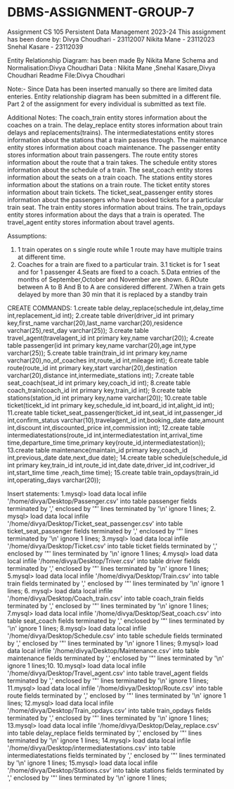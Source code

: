 # DBMS-ASSIGNMENT-GROUP-7
Assignment
CS 105 Persistent Data Management
2023-24
This assignment has been done by:
Divya Choudhari  - 23112007
Nikita Mane      - 23112023
Snehal Kasare    - 23112039


Entity Relationship Diagram: has been made By Nikita Mane
Schema and Normalisation:Divya Choudhari
Data : Nikita Mane ,Snehal Kasare,Divya Choudhari
Readme File:Divya Choudhari

Note:-
Since Data has been inserted manually so there are limited data enteries.
Entity relationship diagram has been submitted in a different file.
Part 2 of the assignment for every individual is submitted as text file.

Additional Notes:
The coach_train entity stores information about the coaches on a train.
The delay_replace entity stores information about train delays and replacements(trains).
The intermediatestations entity stores information about the stations that a train passes through.
The maintenance entity stores information about coach maintenance.
The passenger entity stores information about train passengers.
The route entity stores information about the route that a train takes.
The schedule entity stores information about the schedule of a train.
The seat_coach entity stores information about the seats on a train coach.
The stations entity stores information about the stations on a train route.
The ticket entity stores information about train tickets.
The ticket_seat_passenger entity stores information about the passengers who have booked tickets for a particular train seat.
The train entity stores information about trains.
The train_opdays entity stores information about the days that a train is operated.
The travel_agent entity stores information about travel agents.

Assumptions:
1. 1 train operates on s single route while 1 route may have multiple trains at different time.
2. Coaches for a train are fixed to a particular train.
3.1 ticket is for 1 seat and for 1 passenger
4.Seats are fixed to a coach.
5.Data entries of the months of September,October and November are shown.
6.ROute between A to B And B to A are considered different.
7.When a train gets delayed by more than 30 min that it is replaced by a standby train

CREATE COMMANDS:
1.create table delay_replace(schedule int,delay_time int,replacement_id int);
2.create table driver(driver_id int primary key,first_name varchar(20),last_name varchar(20),residence varchar(25),rest_day varchar(25));
3.create table travel_agent(travelagent_id int primary key,name varchar(20));
4.create table passenger(id int primary key,name varchar(20),age int,type varchar(25));
5.create table train(train_id int primary key,name varchar(20),no_of_coaches int,route_id int,mileage int);
6.create table route(route_id int primary key,start varchar(20),destination varchar(20),distance int,intermediate_stations int);
7.create table seat_coach(seat_id int primary key,coach_id int);
8.create table coach_train(coach_id int primary key,train_id int);
9.create table stations(station_id int primary key,name varchar(20));
10.create table ticket(ticekt_id int primary key,schedule_id int,board_id int,alight_id int);
11.create table ticket_seat_passenger(ticket_id int,seat_id int,passenger_id int,confirm_status varchar(10),travelagent_id int,booking_date date,amount int,discount int,discounted_price int,commission int);
12.create table intermediatestations(route_id int,intermediatestation int,arrival_time time,departure_time time,primary key(route_id,intermediatestation));
13.create table maintenance(maintain_id primary key,coach_id int,previous_date date,next_due date);
14.create table schedule(schedule_id int primary key,train_id int,route_id int,date date,driver_id int,codriver_id int,start_time time ,reach_time time);
15.create table train_opdays(train_id int,operating_days varchar(20));

Insert statements:
1.mysql> load data local infile '/home/divya/Desktop/Passenger.csv' into table passenger fields terminated by ',' enclosed by '"' lines terminated by '\n' ignore 1 lines;
2. mysql> load data local infile '/home/divya/Desktop/Ticket_seat_passenger.csv' into table ticket_seat_passenger fields terminated by ',' enclosed by '"' lines terminated by '\n' ignore 1 lines;
3.mysql> load data local infile '/home/divya/Desktop/Ticket.csv' into table ticket fields terminated by ',' enclosed by '"' lines terminated by '\n' ignore 1 lines;
4.mysql> load data local infile '/home/divya/Desktop/Triver.csv' into table driver fields terminated by ',' enclosed by '"' lines terminated by '\n' ignore 1 lines;
5.mysql> load data local infile '/home/divya/Desktop/Train.csv' into table train fields terminated by ',' enclosed by '"' lines terminated by '\n' ignore 1 lines;
6. mysql> load data local infile '/home/divya/Desktop/Coach_train.csv' into table coach_train fields terminated by ',' enclosed by '"' lines terminated by '\n' ignore 1 lines;
 7.mysql> load data local infile '/home/divya/Desktop/Seat_coach.csv' into table seat_coach fields terminated by ',' enclosed by '"' lines terminated by '\n' ignore 1 lines;
 8.mysql> load data local infile '/home/divya/Desktop/Schedule.csv' into table schedule fields terminated by ',' enclosed by '"' lines terminated by '\n' ignore 1 lines;
 9.mysql> load data local infile '/home/divya/Desktop/Maintenance.csv' into table maintenance fields terminated by ',' enclosed by '"' lines terminated by '\n' ignore 1 lines;10.
 10.mysql> load data local infile '/home/divya/Desktop/Travel_agent.csv' into table travel_agent fields terminated by ',' enclosed by '"' lines terminated by '\n' ignore 1 lines;
11.mysql> load data local infile '/home/divya/Desktop/Route.csv' into table route fields terminated by ',' enclosed by '"' lines terminated by '\n' ignore 1 lines;
12.mysql> load data local infile '/home/divya/Desktop/Train_opdays.csv' into table train_opdays fields terminated by ',' enclosed by '"' lines terminated by '\n' ignore 1 lines;
13.mysql> load data local infile '/home/divya/Desktop/Delay_replace.csv' into table delay_replace fields terminated by ',' enclosed by '"' lines terminated by '\n' ignore 1 lines;
14.mysql> load data local infile '/home/divya/Desktop/intermediatestations.csv' into table intermediatestations fields terminated by ',' enclosed by '"' lines terminated by '\n' ignore 1 lines;
15.mysql> load data local infile '/home/divya/Desktop/Stations.csv' into table stations fields terminated by ',' enclosed by '"' lines terminated by '\n' ignore 1 lines;


